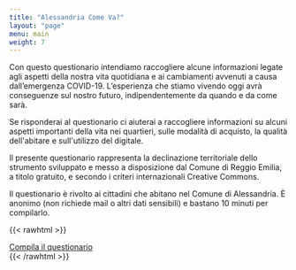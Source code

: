 ```yaml
---
title: "Alessandria Come Va?"
layout: "page"
menu: main
weight: 7
---
```


Con questo questionario intendiamo raccogliere alcune informazioni legate agli aspetti della nostra vita quotidiana e ai cambiamenti avvenuti a causa dall’emergenza COVID-19.
L’esperienza che stiamo vivendo oggi avrà conseguenze sul nostro futuro, indipendentemente da quando e da come sarà.

Se risponderai al questionario ci aiuterai a raccogliere informazioni su alcuni aspetti importanti della vita nei quartieri, sulle modalità di acquisto, la qualità dell'abitare e sull'utilizzo del digitale.

Il presente questionario rappresenta la declinazione territoriale dello strumento sviluppato e messo a disposizione dal Comune di Reggio Emilia, a titolo gratuito, e secondo i criteri internazionali Creative Commons.

Il questionario è rivolto ai cittadini che abitano nel Comune di Alessandria.
È anonimo (non richiede mail o altri dati sensibili) e bastano 10 minuti per compilarlo.

{{< rawhtml >}}
<div class="row">
    <div class="col-12 text-center mt-5">
    <a class="btn btn-primary" href="https://docs.google.com/forms/d/e/1FAIpQLScrNO41UYudpOqTQLg9S386SS-tzCiOaugCDdbHBtiW45-laQ/viewform" role="button" target="_blank">Compila il questionario</a></div>
</div>
{{< /rawhtml >}}
